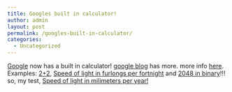 ```yaml
---
title: Googles built in calculator!
author: admin
layout: post
permalink: /googles-built-in-calculator/
categories:
  - Uncategorized
---
```

[Google][1] now has a built in calculator! [google blog][2] has more. more info [here][3]. Examples: [2+2][4], [Speed of light in furlongs per fortnight][5] and [2048 in binary][6]!!! so, my test, [Speed of light in milimeters per year!][7]

 [1]: http://www.google.com
 [2]: http://google.blogspace.com/archives/001023
 [3]: http://www.google.com/help/features.html#calculator
 [4]: http://www.google.com/search?q=2%2B2
 [5]: http://www.google.com/search?q=speed+of+light+in+furlongs+per+fortnight
 [6]: http://www.google.com/search?q=2048+in+binary
 [7]: http://www.google.com/search?hl=en&lr=&ie=ISO-8859-1&q=speed+of+light+in+millimeters+per+year
